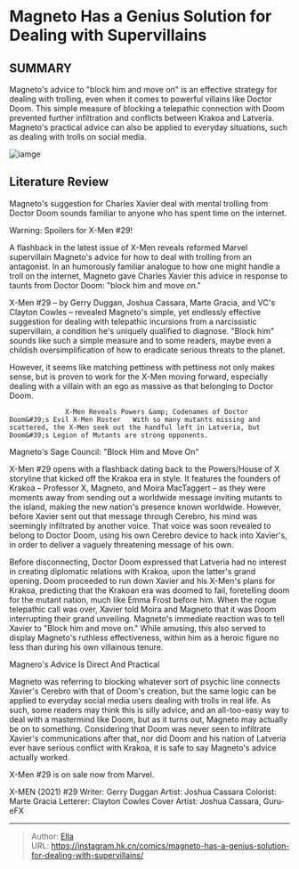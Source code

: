 # Magneto Has a Genius Solution for Dealing with Supervillains


## SUMMARY 



  Magneto&#39;s advice to &#34;block him and move on&#34; is an effective strategy for dealing with trolling, even when it comes to powerful villains like Doctor Doom.   This simple measure of blocking a telepathic connection with Doom prevented further infiltration and conflicts between Krakoa and Latveria.   Magneto&#39;s practical advice can also be applied to everyday situations, such as dealing with trolls on social media.  

![iamge](https://static1.srcdn.com/wordpress/wp-content/uploads/2021/04/x-men-magneto-krakoa-resurrection.jpg)

## Literature Review

Magneto&#39;s suggestion for Charles Xavier deal with mental trolling from Doctor Doom sounds familiar to anyone who has spent time on the internet.




Warning: Spoilers for X-Men #29!




A flashback in the latest issue of X-Men reveals reformed Marvel supervillain Magneto&#39;s advice for how to deal with trolling from an antagonist. In an humorously familiar analogue to how one might handle a troll on the internet, Magneto gave Charles Xavier this advice in response to taunts from Doctor Doom: &#34;block him and move on.&#34;

X-Men #29 – by Gerry Duggan, Joshua Cassara, Marte Gracia, and VC&#39;s Clayton Cowles – revealed Magneto&#39;s simple, yet endlessly effective suggestion for dealing with telepathic incursions from a narcissistic supervillain, a condition he&#39;s uniquely qualified to diagnose. &#34;Block him&#34; sounds like such a simple measure and to some readers, maybe even a childish oversimplification of how to eradicate serious threats to the planet.

          




However, it seems like matching pettiness with pettiness not only makes sense, but is proven to work for the X-Men moving forward, especially dealing with a villain with an ego as massive as that belonging to Doctor Doom.

                  X-Men Reveals Powers &amp; Codenames of Doctor Doom&#39;s Evil X-Men Roster   With so many mutants missing and scattered, the X-Men seek out the handful left in Latveria, but Doom&#39;s Legion of Mutants are strong opponents.    


 Magneto&#39;s Sage Council: &#34;Block Him and Move On&#34; 
          

X-Men #29 opens with a flashback dating back to the Powers/House of X storyline that kicked off the Krakoa era in style. It features the founders of Krakoa – Professor X, Magneto, and Moira MacTaggert – as they were moments away from sending out a worldwide message inviting mutants to the island, making the new nation&#39;s presence known worldwide. However, before Xavier sent out that message through Cerebro, his mind was seemingly infiltrated by another voice. That voice was soon revealed to belong to Doctor Doom, using his own Cerebro device to hack into Xavier&#39;s, in order to deliver a vaguely threatening message of his own.




Before disconnecting, Doctor Doom expressed that Latveria had no interest in creating diplomatic relations with Krakoa, upon the latter&#39;s grand opening. Doom proceeded to run down Xavier and his X-Men&#39;s plans for Krakoa, predicting that the Krakoan era was doomed to fail, foretelling doom for the mutant nation, much like Emma Frost before him. When the rogue telepathic call was over, Xavier told Moira and Magneto that it was Doom interrupting their grand unveiling. Magneto&#39;s immediate reaction was to tell Xavier to &#34;Block him and move on.&#34; While amusing, this also served to display Magneto&#39;s ruthless effectiveness, within him as a heroic figure no less than during his own villainous tenure.



 Magnero&#39;s Advice Is Direct And Practical 
          

Magneto was referring to blocking whatever sort of psychic line connects Xavier&#39;s Cerebro with that of Doom&#39;s creation, but the same logic can be applied to everyday social media users dealing with trolls in real life. As such, some readers may think this is silly advice, and an all-too-easy way to deal with a mastermind like Doom, but as it turns out, Magneto may actually be on to something. Considering that Doom was never seen to infiltrate Xavier&#39;s communications after that, nor did Doom and his nation of Latveria ever have serious conflict with Krakoa, it is safe to say Magneto&#39;s advice actually worked.




X-Men #29 is on sale now from Marvel.

 X-MEN (2021) #29                 Writer: Gerry Duggan   Artist: Joshua Cassara   Colorist: Marte Gracia   Letterer: Clayton Cowles   Cover Artist: Joshua Cassara, Guru-eFX      




---

> Author: [Ella](https://instagram.hk.cn/)  
> URL: https://instagram.hk.cn/comics/magneto-has-a-genius-solution-for-dealing-with-supervillains/  

